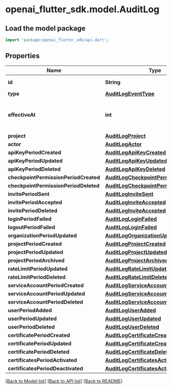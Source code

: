 # openai_flutter_sdk.model.AuditLog

## Load the model package
```dart
import 'package:openai_flutter_sdk/api.dart';
```

## Properties
Name | Type | Description | Notes
------------ | ------------- | ------------- | -------------
**id** | **String** | The ID of this log. | 
**type** | [**AuditLogEventType**](AuditLogEventType.md) |  | 
**effectiveAt** | **int** | The Unix timestamp (in seconds) of the event. | 
**project** | [**AuditLogProject**](AuditLogProject.md) |  | [optional] 
**actor** | [**AuditLogActor**](AuditLogActor.md) |  | 
**apiKeyPeriodCreated** | [**AuditLogApiKeyCreated**](AuditLogApiKeyCreated.md) |  | [optional] 
**apiKeyPeriodUpdated** | [**AuditLogApiKeyUpdated**](AuditLogApiKeyUpdated.md) |  | [optional] 
**apiKeyPeriodDeleted** | [**AuditLogApiKeyDeleted**](AuditLogApiKeyDeleted.md) |  | [optional] 
**checkpointPermissionPeriodCreated** | [**AuditLogCheckpointPermissionCreated**](AuditLogCheckpointPermissionCreated.md) |  | [optional] 
**checkpointPermissionPeriodDeleted** | [**AuditLogCheckpointPermissionDeleted**](AuditLogCheckpointPermissionDeleted.md) |  | [optional] 
**invitePeriodSent** | [**AuditLogInviteSent**](AuditLogInviteSent.md) |  | [optional] 
**invitePeriodAccepted** | [**AuditLogInviteAccepted**](AuditLogInviteAccepted.md) |  | [optional] 
**invitePeriodDeleted** | [**AuditLogInviteAccepted**](AuditLogInviteAccepted.md) |  | [optional] 
**loginPeriodFailed** | [**AuditLogLoginFailed**](AuditLogLoginFailed.md) |  | [optional] 
**logoutPeriodFailed** | [**AuditLogLoginFailed**](AuditLogLoginFailed.md) |  | [optional] 
**organizationPeriodUpdated** | [**AuditLogOrganizationUpdated**](AuditLogOrganizationUpdated.md) |  | [optional] 
**projectPeriodCreated** | [**AuditLogProjectCreated**](AuditLogProjectCreated.md) |  | [optional] 
**projectPeriodUpdated** | [**AuditLogProjectUpdated**](AuditLogProjectUpdated.md) |  | [optional] 
**projectPeriodArchived** | [**AuditLogProjectArchived**](AuditLogProjectArchived.md) |  | [optional] 
**rateLimitPeriodUpdated** | [**AuditLogRateLimitUpdated**](AuditLogRateLimitUpdated.md) |  | [optional] 
**rateLimitPeriodDeleted** | [**AuditLogRateLimitDeleted**](AuditLogRateLimitDeleted.md) |  | [optional] 
**serviceAccountPeriodCreated** | [**AuditLogServiceAccountCreated**](AuditLogServiceAccountCreated.md) |  | [optional] 
**serviceAccountPeriodUpdated** | [**AuditLogServiceAccountUpdated**](AuditLogServiceAccountUpdated.md) |  | [optional] 
**serviceAccountPeriodDeleted** | [**AuditLogServiceAccountDeleted**](AuditLogServiceAccountDeleted.md) |  | [optional] 
**userPeriodAdded** | [**AuditLogUserAdded**](AuditLogUserAdded.md) |  | [optional] 
**userPeriodUpdated** | [**AuditLogUserUpdated**](AuditLogUserUpdated.md) |  | [optional] 
**userPeriodDeleted** | [**AuditLogUserDeleted**](AuditLogUserDeleted.md) |  | [optional] 
**certificatePeriodCreated** | [**AuditLogCertificateCreated**](AuditLogCertificateCreated.md) |  | [optional] 
**certificatePeriodUpdated** | [**AuditLogCertificateCreated**](AuditLogCertificateCreated.md) |  | [optional] 
**certificatePeriodDeleted** | [**AuditLogCertificateDeleted**](AuditLogCertificateDeleted.md) |  | [optional] 
**certificatesPeriodActivated** | [**AuditLogCertificatesActivated**](AuditLogCertificatesActivated.md) |  | [optional] 
**certificatesPeriodDeactivated** | [**AuditLogCertificatesActivated**](AuditLogCertificatesActivated.md) |  | [optional] 

[[Back to Model list]](../README.md#documentation-for-models) [[Back to API list]](../README.md#documentation-for-api-endpoints) [[Back to README]](../README.md)


